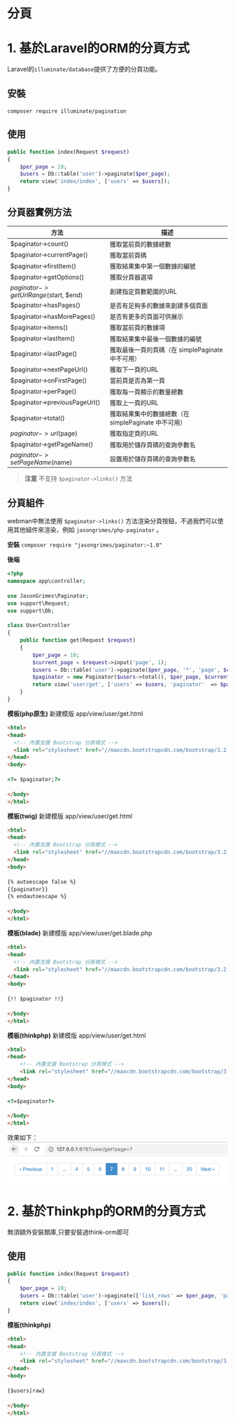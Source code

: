 # 分頁

# 1. 基於Laravel的ORM的分頁方式
Laravel的`illuminate/database`提供了方便的分頁功能。

## 安裝
`composer require illuminate/pagination`

## 使用
```php
public function index(Request $request)
{
    $per_page = 10;
    $users = Db::table('user')->paginate($per_page);
    return view('index/index', ['users' => $users]);
}
```

## 分頁器實例方法
|  方法   | 描述  |
|  ----  |-----|
|$paginator->count()|獲取當前頁的數據總數|
|$paginator->currentPage()|獲取當前頁碼|
|$paginator->firstItem()|獲取結果集中第一個數據的編號|
|$paginator->getOptions()|獲取分頁器選項|
|$paginator->getUrlRange($start, $end)|創建指定頁數範圍的URL|
|$paginator->hasPages()|是否有足夠多的數據來創建多個頁面|
|$paginator->hasMorePages()|是否有更多的頁面可供展示|
|$paginator->items()|獲取當前頁的數據項|
|$paginator->lastItem()|獲取結果集中最後一個數據的編號|
|$paginator->lastPage()|獲取最後一頁的頁碼（在 simplePaginate 中不可用）|
|$paginator->nextPageUrl()|獲取下一頁的URL|
|$paginator->onFirstPage()|當前頁是否為第一頁|
|$paginator->perPage()|獲取每一頁顯示的數量總數|
|$paginator->previousPageUrl()|獲取上一頁的URL|
|$paginator->total()|獲取結果集中的數據總數（在 simplePaginate 中不可用）|
|$paginator->url($page)|獲取指定頁的URL|
|$paginator->getPageName()|獲取用於儲存頁碼的查詢參數名|
|$paginator->setPageName($name)|設置用於儲存頁碼的查詢參數名|

> **注意**
> 不支持 `$paginator->links()` 方法

## 分頁組件
webman中無法使用 `$paginator->links()` 方法渲染分頁按鈕，不過我們可以使用其他組件來渲染，例如 `jasongrimes/php-paginator` 。

**安裝**
`composer require "jasongrimes/paginator:~1.0"`

**後端**
```php
<?php
namespace app\controller;

use JasonGrimes\Paginator;
use support\Request;
use support\Db;

class UserController
{
    public function get(Request $request)
    {
        $per_page = 10;
        $current_page = $request->input('page', 1);
        $users = Db::table('user')->paginate($per_page, '*', 'page', $current_page);
        $paginator = new Paginator($users->total(), $per_page, $current_page, '/user/get?page=(:num)');
        return view('user/get', ['users' => $users, 'paginator'  => $paginator]);
    }
}
```

**模板(php原生)**
新建模版 app/view/user/get.html
```html
<html>
<head>
  <!-- 內置支援 Bootstrap 分頁樣式 -->
  <link rel="stylesheet" href="//maxcdn.bootstrapcdn.com/bootstrap/3.2.0/css/bootstrap.min.css">
</head>
<body>

<?= $paginator;?>

</body>
</html>
```

**模板(twig)**
新建模版 app/view/user/get.html
```html
<html>
<head>
  <!-- 內置支援 Bootstrap 分頁樣式 -->
  <link rel="stylesheet" href="//maxcdn.bootstrapcdn.com/bootstrap/3.2.0/css/bootstrap.min.css">
</head>
<body>

{% autoescape false %}
{{paginator}}
{% endautoescape %}

</body>
</html>
```

**模板(blade)**
新建模版 app/view/user/get.blade.php
```html
<html>
<head>
  <!-- 內置支援 Bootstrap 分頁樣式 -->
  <link rel="stylesheet" href="//maxcdn.bootstrapcdn.com/bootstrap/3.2.0/css/bootstrap.min.css">
</head>
<body>

{!! $paginator !!}

</body>
</html>
```

**模板(thinkphp)**
新建模版 app/view/user/get.html
```html
<html>
<head>
    <!-- 內置支援 Bootstrap 分頁樣式 -->
    <link rel="stylesheet" href="//maxcdn.bootstrapcdn.com/bootstrap/3.2.0/css/bootstrap.min.css">
</head>
<body>

<?=$paginator?>

</body>
</html>
```

效果如下：
![](../../assets/img/paginator.png)

# 2. 基於Thinkphp的ORM的分頁方式
無須額外安裝類庫,只要安裝過think-orm即可
## 使用
```php
public function index(Request $request)
{
    $per_page = 10;
    $users = Db::table('user')->paginate(['list_rows' => $per_page, 'page' => $request->get('page', 1), 'path' => $request->path()]);
    return view('index/index', ['users' => $users]);
}
```

**模板(thinkphp)**
```html
<html>
<head>
    <!-- 內置支援 Bootstrap 分頁樣式 -->
    <link rel="stylesheet" href="//maxcdn.bootstrapcdn.com/bootstrap/3.2.0/css/bootstrap.min.css">
</head>
<body>

{$users|raw}

</body>
</html>
```

